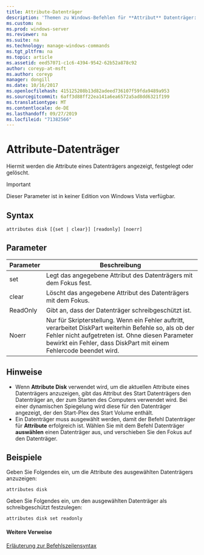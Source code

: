 ```yaml
---
title: Attribute-Datenträger
description: 'Themen zu Windows-Befehlen für **Attribut** Datenträger: zeigt die Attribute eines Datenträgers an, legt Sie fest oder löscht sie.'
ms.custom: na
ms.prod: windows-server
ms.reviewer: na
ms.suite: na
ms.technology: manage-windows-commands
ms.tgt_pltfrm: na
ms.topic: article
ms.assetid: eed57071-c1c6-4394-9542-62b52a878c92
author: coreyp-at-msft
ms.author: coreyp
manager: dongill
ms.date: 10/16/2017
ms.openlocfilehash: 415125208b13d82adeed736107f59fda9489a953
ms.sourcegitcommit: 6aff3d88ff22ea141a6ea6572a5ad8dd6321f199
ms.translationtype: MT
ms.contentlocale: de-DE
ms.lasthandoff: 09/27/2019
ms.locfileid: "71382566"
---
```

# <a name="attributes-disk"></a>Attribute-Datenträger



Hiermit werden die Attribute eines Datenträgers angezeigt, festgelegt oder gelöscht.

> [!IMPORTANT]
> Dieser Parameter ist in keiner Edition von Windows Vista verfügbar.

## <a name="syntax"></a>Syntax

```
attributes disk [{set | clear}] [readonly] [noerr]
```

## <a name="parameters"></a>Parameter

|Parameter|Beschreibung|
|---------|-----------|
|set|Legt das angegebene Attribut des Datenträgers mit dem Fokus fest.|
|clear|Löscht das angegebene Attribut des Datenträgers mit dem Fokus.|
|ReadOnly|Gibt an, dass der Datenträger schreibgeschützt ist.|
|Noerr|Nur für Skripterstellung. Wenn ein Fehler auftritt, verarbeitet DiskPart weiterhin Befehle so, als ob der Fehler nicht aufgetreten ist. Ohne diesen Parameter bewirkt ein Fehler, dass DiskPart mit einem Fehlercode beendet wird.|

## <a name="remarks"></a>Hinweise

-   Wenn **Attribute Disk** verwendet wird, um die aktuellen Attribute eines Datenträgers anzuzeigen, gibt das Attribut des Start Datenträgers den Datenträger an, der zum Starten des Computers verwendet wird. Bei einer dynamischen Spiegelung wird diese für den Datenträger angezeigt, der den Start-Plex des Start Volume enthält.
-   Ein Datenträger muss ausgewählt werden, damit der Befehl Datenträger für **Attribute** erfolgreich ist. Wählen Sie mit dem Befehl Datenträger **auswählen** einen Datenträger aus, und verschieben Sie den Fokus auf den Datenträger.

## <a name="BKMK_examples"></a>Beispiele

Geben Sie Folgendes ein, um die Attribute des ausgewählten Datenträgers anzuzeigen:
```
attributes disk
```
Geben Sie Folgendes ein, um den ausgewählten Datenträger als schreibgeschützt festzulegen:
```
attributes disk set readonly
```

#### <a name="additional-references"></a>Weitere Verweise

[Erläuterung zur Befehlszeilensyntax](command-line-syntax-key.md)

